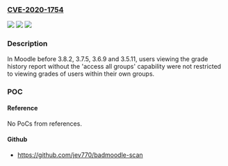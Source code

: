 ### [CVE-2020-1754](https://cve.mitre.org/cgi-bin/cvename.cgi?name=CVE-2020-1754)
![](https://img.shields.io/static/v1?label=Product&message=Moodle&color=blue)
![](https://img.shields.io/static/v1?label=Version&message=3.8.2%2C%203.7.5%2C%203.6.9%20and%203.5.11%20&color=brightgreen)
![](https://img.shields.io/static/v1?label=Vulnerability&message=CWE-284&color=brightgreen)

### Description

In Moodle before 3.8.2, 3.7.5, 3.6.9 and 3.5.11, users viewing the grade history report without the 'access all groups' capability were not restricted to viewing grades of users within their own groups.

### POC

#### Reference
No PoCs from references.

#### Github
- https://github.com/jev770/badmoodle-scan

